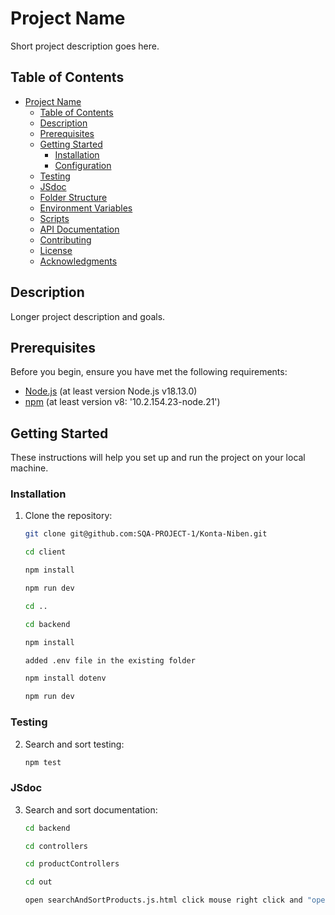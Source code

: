 # Project Name

Short project description goes here.

## Table of Contents

- [Project Name](#KontaNiben)
  - [Table of Contents](#table-of-contents)
  - [Description](#description)
  - [Prerequisites](#prerequisites)
  - [Getting Started](#getting-started)
    - [Installation](#installation)
    - [Configuration](#configuration)
  - [Testing](#testing)
  - [JSdoc](#searching-and-sorting-documentation)
  - [Folder Structure](#folder-structure)
  - [Environment Variables](#environment-variables)
  - [Scripts](#scripts)
  - [API Documentation](#api-documentation)
  - [Contributing](#contributing)
  - [License](#license)
  - [Acknowledgments](#acknowledgments)

## Description

Longer project description and goals.

## Prerequisites

Before you begin, ensure you have met the following requirements:

- [Node.js](https://nodejs.org/) (at least version Node.js v18.13.0)
- [npm](https://www.npmjs.com/) (at least version v8: '10.2.154.23-node.21')

## Getting Started

These instructions will help you set up and run the project on your local machine.

### Installation

1. Clone the repository:

   ```bash
   git clone git@github.com:SQA-PROJECT-1/Konta-Niben.git

   cd client
   
   npm install
   
   npm run dev

   cd ..
   
   cd backend
   
   npm install
   
   added .env file in the existing folder
   
   npm install dotenv
   
   npm run dev
   ```
   

### Testing

2. Search and sort testing:

   ```bash
   npm test
   ```
   

### JSdoc

3. Search and sort documentation:

   ```bash
   cd backend
   
   cd controllers
   
   cd productControllers
   
   cd out
   
   open searchAndSortProducts.js.html click mouse right click and "open with Live server" button.
    ```
   
